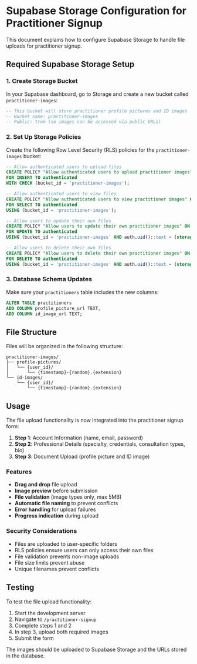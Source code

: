 # Supabase Storage Configuration for Practitioner Signup

This document explains how to configure Supabase Storage to handle file uploads for practitioner signup.

## Required Supabase Storage Setup

### 1. Create Storage Bucket

In your Supabase dashboard, go to Storage and create a new bucket called `practitioner-images`:

```sql
-- This bucket will store practitioner profile pictures and ID images
-- Bucket name: practitioner-images
-- Public: true (so images can be accessed via public URLs)
```

### 2. Set Up Storage Policies

Create the following Row Level Security (RLS) policies for the `practitioner-images` bucket:

```sql
-- Allow authenticated users to upload files
CREATE POLICY "Allow authenticated users to upload practitioner images" ON storage.objects
FOR INSERT TO authenticated
WITH CHECK (bucket_id = 'practitioner-images');

-- Allow authenticated users to view files
CREATE POLICY "Allow authenticated users to view practitioner images" ON storage.objects
FOR SELECT TO authenticated
USING (bucket_id = 'practitioner-images');

-- Allow users to update their own files
CREATE POLICY "Allow users to update their own practitioner images" ON storage.objects
FOR UPDATE TO authenticated
USING (bucket_id = 'practitioner-images' AND auth.uid()::text = (storage.foldername(name))[2]);

-- Allow users to delete their own files
CREATE POLICY "Allow users to delete their own practitioner images" ON storage.objects
FOR DELETE TO authenticated
USING (bucket_id = 'practitioner-images' AND auth.uid()::text = (storage.foldername(name))[2]);
```

### 3. Database Schema Updates

Make sure your `practitioners` table includes the new columns:

```sql
ALTER TABLE practitioners 
ADD COLUMN profile_picture_url TEXT,
ADD COLUMN id_image_url TEXT;
```

## File Structure

Files will be organized in the following structure:
```
practitioner-images/
├── profile-pictures/
│   └── {user_id}/
│       └── {timestamp}-{random}.{extension}
└── id-images/
    └── {user_id}/
        └── {timestamp}-{random}.{extension}
```

## Usage

The file upload functionality is now integrated into the practitioner signup form:

1. **Step 1**: Account Information (name, email, password)
2. **Step 2**: Professional Details (specialty, credentials, consultation types, bio)
3. **Step 3**: Document Upload (profile picture and ID image)

### Features

- **Drag and drop** file upload
- **Image preview** before submission
- **File validation** (image types only, max 5MB)
- **Automatic file naming** to prevent conflicts
- **Error handling** for upload failures
- **Progress indication** during upload

### Security Considerations

- Files are uploaded to user-specific folders
- RLS policies ensure users can only access their own files
- File validation prevents non-image uploads
- File size limits prevent abuse
- Unique filenames prevent conflicts

## Testing

To test the file upload functionality:

1. Start the development server
2. Navigate to `/practitioner-signup`
3. Complete steps 1 and 2
4. In step 3, upload both required images
5. Submit the form

The images should be uploaded to Supabase Storage and the URLs stored in the database.
